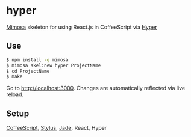 # hyper

[Mimosa](https://github.com/dbashford/mimosa) skeleton for using React.js in CoffeeScript via [Hyper](https://github.com/xixixao/hyper)

## Use

```bash
$ npm install -g mimosa
$ mimosa skel:new hyper ProjectName
$ cd ProjectName
$ make
```

Go to [http://localhost:3000](http://localhost:3000). Changes are automatically reflected via live reload.

## Setup

[CoffeeScript](http://http://coffeescript.org/), [Stylus](http://learnboost.github.io/stylus/), [Jade](http://jade-lang.com/), React, Hyper

